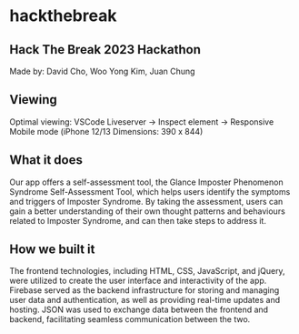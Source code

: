 # hackthebreak
## Hack The Break 2023 Hackathon
Made by: David Cho, Woo Yong Kim, Juan Chung

## Viewing
Optimal viewing: VSCode Liveserver -> Inspect element -> Responsive Mobile mode (iPhone 12/13 Dimensions: 390 x 844)

## What it does
Our app offers a self-assessment tool, the Glance Imposter Phenomenon Syndrome Self-Assessment Tool, which helps users identify the symptoms and triggers of Imposter Syndrome. By taking the assessment, users can gain a better understanding of their own thought patterns and behaviours related to Imposter Syndrome, and can then take steps to address it. 

## How we built it
The frontend technologies, including HTML, CSS, JavaScript, and jQuery, were utilized to create the user interface and interactivity of the app. Firebase served as the backend infrastructure for storing and managing user data and authentication, as well as providing real-time updates and hosting. JSON was used to exchange data between the frontend and backend, facilitating seamless communication between the two. 